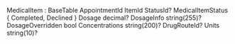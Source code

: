 MedicalItem : BaseTable
AppointmentId
ItemId
StatusId? MedicalItemStatus { Completed, Declined }
Dosage decimal?
DosageInfo string(255)?
DosageOverridden bool
Concentrations string(200)?
DrugRouteId?
Units string(10)?